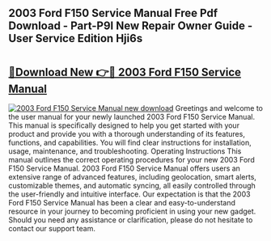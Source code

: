 ## 2003 Ford F150 Service Manual Free Pdf Download - Part-P9I New Repair Owner Guide - User Service Edition Hji6s

# <h2><a href="http://bc36808.oget.top/?id=2003+Ford+F150+Service+Manual">🔗Download New 👉🔴 2003 Ford F150 Service Manual</a></h2>

[![2003 Ford F150 Service Manual new download](https://i.imgur.com/5g1atiW.png)](http://bc36808.oget.top/?id=2003+Ford+F150+Service+Manual)
Greetings and welcome to the user manual for your newly launched 2003 Ford F150 Service Manual. This manual is specifically designed to help you get started with your product and provide you with a thorough understanding of its features, functions, and capabilities. You will find clear instructions for installation, usage, maintenance, and troubleshooting. Operating Instructions This manual outlines the correct operating procedures for your new 2003 Ford F150 Service Manual. 2003 Ford F150 Service Manual offers users an extensive range of advanced features, including geolocation, smart alerts, customizable themes, and automatic syncing, all easily controlled through the user-friendly and intuitive interface. Our expectation is that the 2003 Ford F150 Service Manual has been a clear and easy-to-understand resource in your journey to becoming proficient in using your new gadget. Should you need any assistance or clarification, please do not hesitate to contact our support team.
